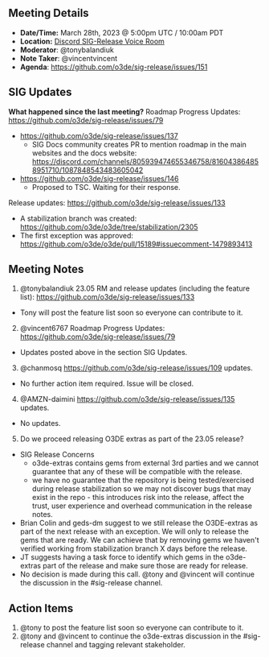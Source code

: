 ## Meeting Details

- **Date/Time:** March 28th, 2023 @ 5:00pm UTC / 10:00am PDT
- **Location:** [Discord SIG-Release Voice Room](https://discord.gg/Z2bzwCRJEz)
- **Moderator**: @tonybalandiuk
- **Note Taker**: @vincentvincent
- **Agenda**: https://github.com/o3de/sig-release/issues/151

## SIG Updates
**What happened since the last meeting?**
Roadmap Progress Updates: https://github.com/o3de/sig-release/issues/79
- https://github.com/o3de/sig-release/issues/137
  - SIG Docs community creates PR to mention roadmap in the main websites and the docs website: https://discord.com/channels/805939474655346758/816043864858951710/1087848543483605042
- https://github.com/o3de/sig-release/issues/146
   - Proposed to TSC. Waiting for their response.

Release updates: https://github.com/o3de/sig-release/issues/133
- A stabilization branch was created: https://github.com/o3de/o3de/tree/stabilization/2305
- The first exception was approved: https://github.com/o3de/o3de/pull/15189#issuecomment-1479893413

## Meeting Notes
1. @tonybalandiuk 23.05 RM and release updates (including the feature list): https://github.com/o3de/sig-release/issues/133
* Tony will post the feature list soon so everyone can contribute to it.
   
2. @vincent6767 Roadmap Progress Updates: https://github.com/o3de/sig-release/issues/79
* Updates posted above in the section SIG Updates.
   
3. @chanmosq  https://github.com/o3de/sig-release/issues/109 updates.
* No further action item required. Issue will be closed.
   
4. @AMZN-daimini https://github.com/o3de/sig-release/issues/135 updates. 
* No updates.
   
5. Do we proceed releasing O3DE extras as part of the 23.05 release?
* SIG Release Concerns
  * o3de-extras contains gems from external 3rd parties and we cannot guarantee that any of these will be compatible with the release. 
  * we have no guarantee that the repository is being tested/exercised during release stabilization so we may not discover bugs that may exist in the repo - this introduces risk into the release, affect the trust, user experience and overhead communication in the release notes.
* Brian Colin and geds-dm suggest to we still release the O3DE-extras as part of the next release with an exception. We will only to release the gems that are ready. We can achieve that by removing gems we haven't verified working from stabilization branch X days before the release.
* JT suggests having a task force to identify which gems in the o3de-extras part of the release and make sure those are ready for release.
* No decision is made during this call. @tony and @vincent will continue the discussion in the #sig-release channel.

## Action Items
1. @tony to post the feature list soon so everyone can contribute to it.
2. @tony and @vincent to continue the o3de-extras discussion in the #sig-release channel and tagging relevant stakeholder.
